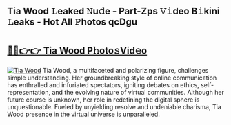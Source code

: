 ## Tia Wood 𝙻eaked 𝙽u𝚍e - Part-Zps 𝚅𝚒deo B𝚒kini 𝙻eaks - Hot All 𝙿hotos qcDgu

# <h2><a href="http://ld1i6t.urlbe.top/?page=Tia+Wood">🔗🔗👉👉 Tia Wood P𝚑oto𝚜Vid𝚎o</a></h2>

[![Tia Wood](https://i.imgur.com/eBuTRDB.gif)](http://ld1i6t.urlbe.top/?page=Tia+Wood)
Tia Wood, a multifaceted and polarizing figure, challenges simple understanding. Her groundbreaking style of online communication has enthralled and infuriated spectators, igniting debates on ethics, self-representation, and the evolving nature of virtual communities. Although her future course is unknown, her role in redefining the digital sphere is unquestionable. Fueled by unyielding resolve and undeniable charisma, Tia Wood presence in the virtual universe is unparalleled.
